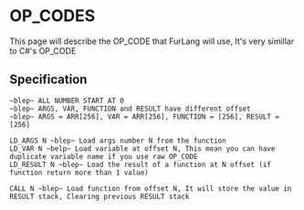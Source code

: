 # OP_CODES

This page will describe the OP_CODE that FurLang will use, It's very simillar to C#'s OP_CODE

## Specification

```
~blep~ ALL NUMBER START AT 0
~blep~ ARGS, VAR, FUNCTION and RESULT have different offset
~blep~ ARGS = ARR[256], VAR = ARR[256], FUNCTION = [256], RESULT = [256]

LD_ARGS N ~blep~ Load args number N from the function
LD_VAR N ~belp~ Load variable at offset N, This mean you can have duplicate variable name if you use raw OP_CODE
LD_RESULT N ~blep~ Load the result of a function at N offset (if function return more than 1 value)

CALL N ~blep~ Load function from offset N, It will store the value in RESULT stack, Clearing previous RESULT stack
```
